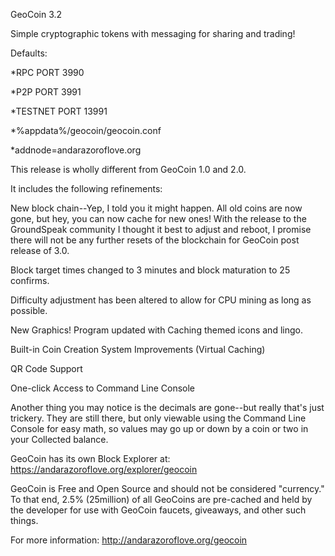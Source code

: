 GeoCoin 3.2

Simple cryptographic tokens with messaging for sharing and trading!

Defaults:

*RPC PORT 3990

*P2P PORT 3991

*TESTNET PORT 13991

*%appdata%/geocoin/geocoin.conf

*addnode=andarazoroflove.org

This release is wholly different from GeoCoin 1.0 and 2.0.

It includes the following refinements:

New block chain--Yep, I told you it might happen. All old coins
are now gone, but hey, you can now cache for new ones! With the release
to the GroundSpeak community I thought it best to adjust and reboot,
I promise there will not be any further resets of the blockchain for GeoCoin
post release of 3.0.

Block target times changed to 3 minutes and block maturation to 25 confirms.

Difficulty adjustment has been altered to allow for CPU mining as long as possible.

New Graphics! Program updated with Caching themed icons and lingo.

Built-in Coin Creation System Improvements (Virtual Caching) 

QR Code Support

One-click Access to Command Line Console

Another thing you may notice is the decimals are gone--but really
that's just trickery. They are still there, but only viewable using
the Command Line Console for easy math, so values may go up or down
by a coin or two in your Collected balance.

GeoCoin has its own Block Explorer at: https://andarazoroflove.org/explorer/geocoin

GeoCoin is Free and Open Source and should not be considered "currency." 
To that end, 2.5% (25million) of all GeoCoins are pre-cached and held by the 
developer for use with GeoCoin faucets, giveaways, and other such things. 

For more information: http://andarazoroflove.org/geocoin
